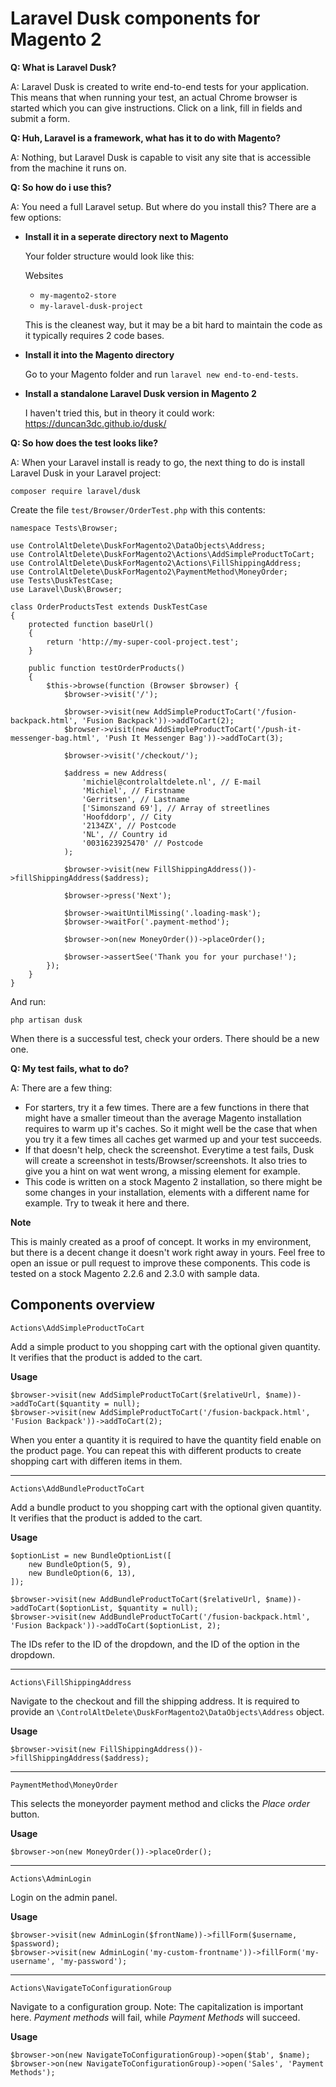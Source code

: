 # Laravel Dusk components for Magento 2

**Q: What is Laravel Dusk?**

A: Laravel Dusk is created to write end-to-end tests for your application. This means that when running your test, an actual Chrome browser is started which you can give instructions. Click on a link, fill in fields and submit a form.

**Q: Huh, Laravel is a framework, what has it to do with Magento?**

A: Nothing, but Laravel Dusk is capable to visit any site that is accessible from the machine it runs on.  

**Q: So how do i use this?**

A: You need a full Laravel setup. But where do you install this? There are a few options:

- **Install it in a seperate directory next to Magento** 
  
  Your folder structure would look like this:

  Websites
    - `my-magento2-store`
    - `my-laravel-dusk-project`
    
  This is the cleanest way, but it may be a bit hard to maintain the code as it typically requires 2 code bases.
  
- **Install it into the Magento directory** 
  
  Go to your Magento folder and run `laravel new end-to-end-tests`.

- **Install a standalone Laravel Dusk version in Magento 2**
  
  I haven't tried this, but in theory it could work:
  https://duncan3dc.github.io/dusk/
  
**Q: So how does the test looks like?**
 
A: When your Laravel install is ready to go, the next thing to do is install Laravel Dusk in your Laravel project:

`composer require laravel/dusk`

Create the file `test/Browser/OrderTest.php` with this contents:

```
namespace Tests\Browser;

use ControlAltDelete\DuskForMagento2\DataObjects\Address;
use ControlAltDelete\DuskForMagento2\Actions\AddSimpleProductToCart;
use ControlAltDelete\DuskForMagento2\Actions\FillShippingAddress;
use ControlAltDelete\DuskForMagento2\PaymentMethod\MoneyOrder;
use Tests\DuskTestCase;
use Laravel\Dusk\Browser;

class OrderProductsTest extends DuskTestCase
{
    protected function baseUrl()
    {
        return 'http://my-super-cool-project.test';
    }

    public function testOrderProducts()
    {
        $this->browse(function (Browser $browser) {
            $browser->visit('/');

            $browser->visit(new AddSimpleProductToCart('/fusion-backpack.html', 'Fusion Backpack'))->addToCart(2);
            $browser->visit(new AddSimpleProductToCart('/push-it-messenger-bag.html', 'Push It Messenger Bag'))->addToCart(3);

            $browser->visit('/checkout/');

            $address = new Address(
                'michiel@controlaltdelete.nl', // E-mail
                'Michiel', // Firstname
                'Gerritsen', // Lastname
                ['Simonszand 69'], // Array of streetlines
                'Hoofddorp', // City
                '2134ZX', // Postcode
                'NL', // Country id
                '0031623925470' // Postcode
            );

            $browser->visit(new FillShippingAddress())->fillShippingAddress($address);

            $browser->press('Next');

            $browser->waitUntilMissing('.loading-mask');
            $browser->waitFor('.payment-method');

            $browser->on(new MoneyOrder())->placeOrder();

            $browser->assertSee('Thank you for your purchase!');
        });
    }
}
```

And run:

`php artisan dusk`

When there is a successful test, check your orders. There should be a new one.

**Q: My test fails, what to do?**

A: There are a few thing:

- For starters, try it a few times. There are a few functions in there that might have a smaller timeout than the average Magento installation requires to warm up it's caches. So it might well be the case that when you try it a few times all caches get warmed up and your test succeeds.  
- If that doesn't help, check the screenshot. Everytime a test fails, Dusk will create a screenshot in tests/Browser/screenshots. It also tries to give you a hint on wat went wrong, a missing element for example.
- This code is written on a stock Magento 2 installation, so there might be some changes in your installation, elements with a different name for example. Try to tweak it here and there. 


**Note**

This is mainly created as a proof of concept. It works in my environment, but there is a decent change it doesn't work right away in yours. Feel free to open an issue or pull request to improve these components. This code is tested on a stock Magento 2.2.6 and 2.3.0 with sample data.

## Components overview

`Actions\AddSimpleProductToCart`

Add a simple product to you shopping cart with the optional given quantity. It verifies that the product is added to the cart.

**Usage**

```
$browser->visit(new AddSimpleProductToCart($relativeUrl, $name))->addToCart($quantity = null);
$browser->visit(new AddSimpleProductToCart('/fusion-backpack.html', 'Fusion Backpack'))->addToCart(2);
```

When you enter a quantity it is required to have the quantity field enable on the product page. You can repeat this with different products to create shopping cart with differen items in them.

---

`Actions\AddBundleProductToCart`

Add a bundle product to you shopping cart with the optional given quantity. It verifies that the product is added to the cart.

**Usage**

```
$optionList = new BundleOptionList([
    new BundleOption(5, 9),
    new BundleOption(6, 13),
]);

$browser->visit(new AddBundleProductToCart($relativeUrl, $name))->addToCart($optionList, $quantity = null);
$browser->visit(new AddBundleProductToCart('/fusion-backpack.html', 'Fusion Backpack'))->addToCart($optionList, 2);
```

The IDs refer to the ID of the dropdown, and the ID of the option in the dropdown.

---

`Actions\FillShippingAddress`

Navigate to the checkout and fill the shipping address. It is required to provide an `\ControlAltDelete\DuskForMagento2\DataObjects\Address` object.

**Usage**

```
$browser->visit(new FillShippingAddress())->fillShippingAddress($address);
```

---

`PaymentMethod\MoneyOrder`

This selects the moneyorder payment method and clicks the *Place order* button.

**Usage**

```$browser->on(new MoneyOrder())->placeOrder();```

---

`Actions\AdminLogin`

Login on the admin panel.

**Usage**
```
$browser->visit(new AdminLogin($frontName))->fillForm($username, $password);
$browser->visit(new AdminLogin('my-custom-frontname'))->fillForm('my-username', 'my-password');
```

---

`Actions\NavigateToConfigurationGroup`

Navigate to a configuration group. Note: The capitalization is important here. *Payment methods* will fail, while *Payment Methods* will succeed.

**Usage**

```
$browser->on(new NavigateToConfigurationGroup)->open($tab', $name);
$browser->on(new NavigateToConfigurationGroup)->open('Sales', 'Payment Methods');
```
